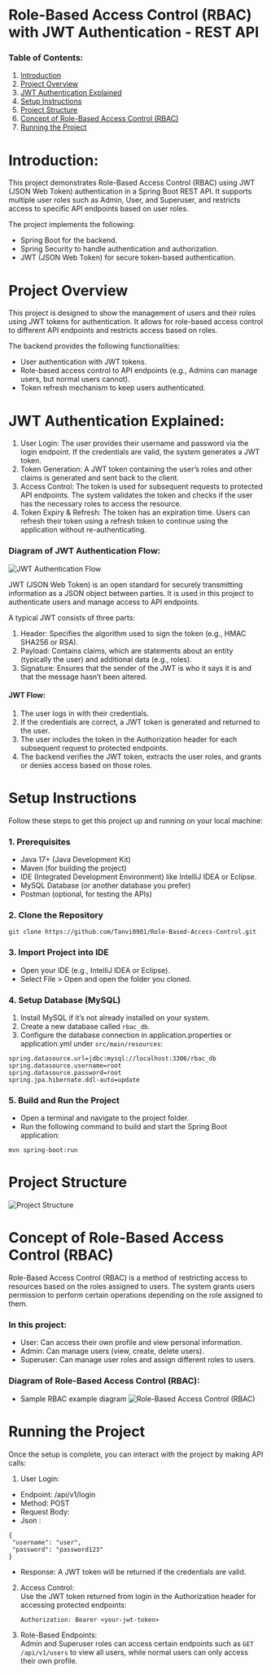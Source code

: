 # Role-Based Access Control (RBAC) with JWT Authentication - REST API

### Table of Contents:
1. [Introduction](#introduction)
2. [Project Overview](#project-overview)
3. [JWT Authentication Explained](#jwt-authentication-explained)
4. [Setup Instructions](#setup-instructions)
5. [Project Structure](#project-structure)
6. [Concept of Role-Based Access Control (RBAC)](#concept-of-role-based-access-control-rbac)
7. [Running the Project](#running-the-project)

# Introduction:
This project demonstrates Role-Based Access Control (RBAC) using JWT (JSON Web Token) authentication in a Spring Boot REST API. It supports multiple user roles such as Admin, User, and Superuser, and restricts access to specific API endpoints based on user roles.

The project implements the following:
- Spring Boot for the backend.
- Spring Security to handle authentication and authorization.
- JWT (JSON Web Token) for secure token-based authentication.

# Project Overview

This project is designed to show the management of users and their roles using JWT tokens for authentication. It allows for role-based access control to different API endpoints and restricts access based on roles.

The backend provides the following functionalities:
- User authentication with JWT tokens.
- Role-based access control to API endpoints (e.g., Admins can manage users, but normal users cannot).
- Token refresh mechanism to keep users authenticated.

# JWT Authentication Explained:
1. User Login: The user provides their username and password via the login endpoint. If the credentials are valid, the system generates a JWT token.
2. Token Generation: A JWT token containing the user’s roles and other claims is generated and sent back to the client.
3. Access Control: The token is used for subsequent requests to protected API endpoints. The system validates the token and checks if the user has the necessary roles to access the resource.
4. Token Expiry & Refresh: The token has an expiration time. Users can refresh their token using a refresh token to continue using the application without re-authenticating.

### Diagram of JWT Authentication Flow:

![JWT Authentication Flow](https://github.com/Tanvi0901/Role-Based-Access-Control/blob/main/Role-based-access-control/1.jpg "JWT Authentication Flow")

JWT (JSON Web Token) is an open standard for securely transmitting information as a JSON object between parties. It is used in this project to authenticate users and manage access to API endpoints.

A typical JWT consists of three parts:

1. Header: Specifies the algorithm used to sign the token (e.g., HMAC SHA256 or RSA).
2. Payload: Contains claims, which are statements about an entity (typically the user) and additional data (e.g., roles).
3. Signature: Ensures that the sender of the JWT is who it says it is and that the message hasn’t been altered.

#### JWT Flow:
1. The user logs in with their credentials.
2. If the credentials are correct, a JWT token is generated and returned to the user.
3. The user includes the token in the Authorization header for each subsequent request to protected endpoints.
4. The backend verifies the JWT token, extracts the user roles, and grants or denies access based on those roles.

# Setup Instructions
Follow these steps to get this project up and running on your local machine:

### 1. Prerequisites  
- Java 17+ (Java Development Kit)  
- Maven (for building the project)  
- IDE (Integrated Development Environment) like IntelliJ IDEA or Eclipse.  
- MySQL Database (or another database you prefer)  
- Postman (optional, for testing the APIs)

### 2. Clone the Repository

```
git clone https://github.com/Tanvi0901/Role-Based-Access-Control.git
``` 
   

### 3. Import Project into IDE  
- Open your IDE (e.g., IntelliJ IDEA or Eclipse).  
- Select File > Open and open the folder you cloned. 

### 4. Setup Database (MySQL)
1. Install MySQL if it’s not already installed on your system.
2. Create a new database called `rbac_db`.
3. Configure the database connection in application.properties or application.yml under `src/main/resources`:
  
```
spring.datasource.url=jdbc:mysql://localhost:3306/rbac_db  
spring.datasource.username=root  
spring.datasource.password=root  
spring.jpa.hibernate.ddl-auto=update
```

### 5. Build and Run the Project  
- Open a terminal and navigate to the project folder.
- Run the following command to build and start the Spring Boot application:
```
mvn spring-boot:run
```

# Project Structure

![Project Structure](https://github.com/Tanvi0901/Role-Based-Access-Control/blob/main/Role-based-access-control/3.jpg "Project Structure")

# Concept of Role-Based Access Control (RBAC)  
Role-Based Access Control (RBAC) is a method of restricting access to resources based on the roles assigned to users. The system grants users permission to perform certain operations depending on the role assigned to them.

### In this project:

- User: Can access their own profile and view personal information.  
- Admin: Can manage users (view, create, delete users).  
- Superuser: Can manage user roles and assign different roles to users.

### Diagram of Role-Based Access Control (RBAC):

- Sample RBAC example diagram
![Role-Based Access Control (RBAC)](https://github.com/Tanvi0901/Role-Based-Access-Control/blob/main/Role-based-access-control/2.jpg "Role-Based Access Control (RBAC)")

# Running the Project
Once the setup is complete, you can interact with the project by making API calls:

1. User Login:
- Endpoint: /api/v1/login 
- Method: POST 
- Request Body:
- Json : 
```
{
 "username": "user",
 "password": "password123"
}
```

- Response: A JWT token will be returned if the credentials are valid.

2. Access Control:  
   Use the JWT token returned from login in the Authorization header for accessing protected endpoints:
   ```
   Authorization: Bearer <your-jwt-token>
   ```
3. Role-Based Endpoints:  
   Admin and Superuser roles can access certain endpoints such as `GET /api/v1/users` to view all users, while normal users can only access their own profile.
